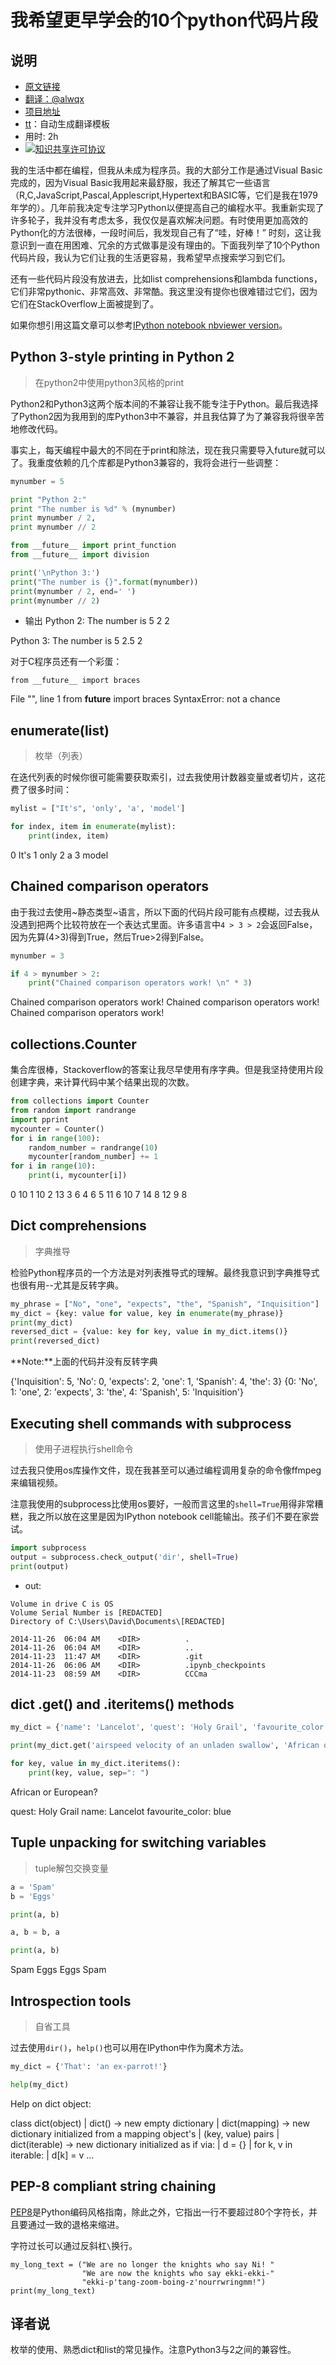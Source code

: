 # 我希望更早学会的10个python代码片段

## 说明
- [原文链接](http://prooffreaderplus.blogspot.sg/2014/11/top-10-python-idioms-i-wished-id.html)
- [翻译：@alwqx](https://github.com/alwqx)
- [项目地址](https://github.com/alwqx/translate)
- [tt](https://github.com/alwqx/tt)：自动生成翻译模板
- 用时: 2h
- <a rel="license" href="http://creativecommons.org/licenses/by-nc/4.0/"><img alt="知识共享许可协议" style="border-width:0" src="https://i.creativecommons.org/l/by-nc/4.0/80x15.png" /></a>

我的生活中都在编程，但我从未成为程序员。我的大部分工作是通过Visual Basic完成的，因为Visual Basic我用起来最舒服，我还了解其它一些语言（R,C,JavaScript,Pascal,Applescript,Hypertext和BASIC等，它们是我在1979年学的）。几年前我决定专注学习Python以便提高自己的编程水平。我重新实现了许多轮子，我并没有考虑太多，我仅仅是喜欢解决问题。有时使用更加高效的Python化的方法很棒，一段时间后，我发现自己有了“哇，好棒！” 时刻，这让我意识到一直在用困难、冗余的方式做事是没有理由的。下面我列举了10个Python代码片段，我认为它们让我的生活更容易，我希望早点搜索学习到它们。

还有一些代码片段没有放进去，比如list comprehensions和lambda functions，它们非常pythonic、非常高效、非常酷。我这里没有提你也很难错过它们，因为它们在StackOverflow上面被提到了。

如果你想引用这篇文章可以参考[IPython notebook nbviewer version](http://nbviewer.jupyter.org/github/Prooffreader/Misc_ipynb/blob/master/top_10_python_idioms.ipynb)。

## Python 3-style printing in Python 2
>在python2中使用python3风格的print

Python2和Python3这两个版本间的不兼容让我不能专注于Python。最后我选择了Python2因为我用到的库Python3中不兼容，并且我估算了为了兼容我将很辛苦地修改代码。

事实上，每天编程中最大的不同在于print和除法，现在我只需要导入future就可以了。我重度依赖的几个库都是Python3兼容的，我将会进行一些调整：
```python
mynumber = 5

print "Python 2:"
print "The number is %d" % (mynumber)
print mynumber / 2,
print mynumber // 2

from __future__ import print_function
from __future__ import division

print('\nPython 3:')
print("The number is {}".format(mynumber))
print(mynumber / 2, end=' ')
print(mynumber // 2)
```

- 输出
Python 2:
The number is 5
2 2

Python 3:
The number is 5
2.5 2

对于C程序员还有一个彩蛋：
```
from __future__ import braces
```

File "<ipython-input-3-2aebb3fc8ecf>", line 1
    from __future__ import braces
SyntaxError: not a chance

## enumerate(list)
>枚举（列表）

在迭代列表的时候你很可能需要获取索引，过去我使用计数器变量或者切片，这花费了很多时间：
```python
mylist = ["It's", 'only', 'a', 'model']

for index, item in enumerate(mylist):
    print(index, item)
```

0 It's
1 only
2 a
3 model

## Chained comparison operators
由于我过去使用~静态类型~语言，所以下面的代码片段可能有点模糊，过去我从没遇到把两个比较符放在一个表达式里面。许多语言中`4 > 3 > 2`会返回False，因为先算(4>3)得到True，然后True>2得到False。
```python
mynumber = 3

if 4 > mynumber > 2:
    print("Chained comparison operators work! \n" * 3)
```

Chained comparison operators work!
Chained comparison operators work!
Chained comparison operators work!

## collections.Counter
集合库很棒，Stackoverflow的答案让我尽早使用有序字典。但是我坚持使用片段创建字典，来计算代码中某个结果出现的次数。
```python
from collections import Counter
from random import randrange
import pprint
mycounter = Counter()
for i in range(100):
    random_number = randrange(10)
    mycounter[random_number] += 1
for i in range(10):
    print(i, mycounter[i])
```

0 10
1 10
2 13
3 6
4 6
5 11
6 10
7 14
8 12
9 8

## Dict comprehensions
>字典推导

检验Python程序员的一个方法是对列表推导式的理解。最终我意识到字典推导式也很有用--尤其是反转字典。

```python
my_phrase = ["No", "one", "expects", "the", "Spanish", "Inquisition"]
my_dict = {key: value for value, key in enumerate(my_phrase)}
print(my_dict)
reversed_dict = {value: key for key, value in my_dict.items()}
print(reversed_dict)
```
**Note:**上面的代码并没有反转字典

{'Inquisition': 5, 'No': 0, 'expects': 2, 'one': 1, 'Spanish': 4, 'the': 3}
{0: 'No', 1: 'one', 2: 'expects', 3: 'the', 4: 'Spanish', 5: 'Inquisition'}

## Executing shell commands with subprocess
>使用子进程执行shell命令

过去我只使用os库操作文件，现在我甚至可以通过编程调用复杂的命令像ffmpeg来编辑视频。

注意我使用的subprocess比使用os要好，一般而言这里的`shell=True`用得非常糟糕，我之所以放在这里是因为IPython notebook cell能输出。孩子们不要在家尝试。

```python
import subprocess
output = subprocess.check_output('dir', shell=True)
print(output)
```
- out:
```
Volume in drive C is OS
Volume Serial Number is [REDACTED]
Directory of C:\Users\David\Documents\[REDACTED]

2014-11-26  06:04 AM    <DIR>          .
2014-11-26  06:04 AM    <DIR>          ..
2014-11-23  11:47 AM    <DIR>          .git
2014-11-26  06:06 AM    <DIR>          .ipynb_checkpoints
2014-11-23  08:59 AM    <DIR>          CCCma
```


## dict .get() and .iteritems() methods

```python
my_dict = {'name': 'Lancelot', 'quest': 'Holy Grail', 'favourite_color': 'blue'}

print(my_dict.get('airspeed velocity of an unladen swallow', 'African or European?\n'))

for key, value in my_dict.iteritems():
    print(key, value, sep=": ")
```

African or European?

quest: Holy Grail
name: Lancelot
favourite_color: blue

## Tuple unpacking for switching variables
>tuple解包交换变量

```python
a = 'Spam'
b = 'Eggs'

print(a, b)

a, b = b, a

print(a, b)
```

Spam Eggs
Eggs Spam


## Introspection tools
>自省工具

过去使用`dir()`，`help()`也可以用在IPython中作为魔术方法。
```python
my_dict = {'That': 'an ex-parrot!'}

help(my_dict)
```

Help on dict object:

class dict(object)
 |  dict() -> new empty dictionary
 |  dict(mapping) -> new dictionary initialized from a mapping object's
 |      (key, value) pairs
 |  dict(iterable) -> new dictionary initialized as if via:
 |      d = {}
 |      for k, v in iterable:
 |          d[k] = v
 ...

## PEP-8 compliant string chaining

[PEP8](https://www.python.org/dev/peps/pep-0008)是Python编码风格指南，除此之外，它指出一行不要超过80个字符长，并且要通过一致的退格来缩进。

字符过长可以通过反斜杠`\`换行。

```
my_long_text = ("We are no longer the knights who say Ni! "
                "We are now the knights who say ekki-ekki-"
                "ekki-p'tang-zoom-boing-z'nourrwringmm!")
print(my_long_text)
```

## 译者说
枚举的使用、熟悉dict和list的常见操作。注意Python3与2之间的兼容性。